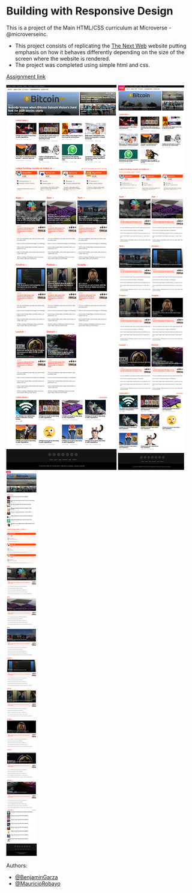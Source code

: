 # Building with Responsive Design

This is a project of the Main HTML/CSS curriculum at Microverse - @microverseinc.

- This project consists of replicating the [The Next Web](https://thenextweb.com/) website putting emphasis on how it behaves differently depending on the size of the screen where the website is rendered.
- The project was completed using simple html and css.

[Assignment link](https://microverse.pathwright.com/library/fast-track-curriculum/69047/path/step/59540217/)

![Screenshot](TheNextWebHighRes.jpg)
![Screenshot](TheNextWebMediumRes.jpg)
![Screanshot](TheNextWebLowRes.jpg)

Authors:

- [@BenjaminGarza](https://github.com/BenjaminGarza)
- [@MauricioRobayo](https://github.com/MauricioRobayo)
